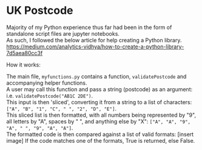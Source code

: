 # UK Postcode

Majority of my Python experience thus far had been in the form of standalone script files are jupyter notebooks.\
As such, I followed the below article for help creating a Python library.\
https://medium.com/analytics-vidhya/how-to-create-a-python-library-7d5aea80cc3f

How it works:

The main file, `myfunctions.py` contains a function, `validatePostcode` and accompanying helper functions.\
A user may call this function and pass a string (postcode) as an argument: i.e. `validatePostcode("AB1C 2DE")`.\
This input is then 'sliced', converting it from a string to a list of characters: `["A", "B", "1", "C", " ", "2", "D", "E"]`.\
This sliced list is then formatted, with all numbers being represented by "9", all letters by "A", spaces by " ", and anything else by "X": `["A", "A", "9", "A", " ", "9", "A", "A"]`.\
The formatted code is then compared against a list of valid formats:
[insert image]
If the code matches one of the formats, True is returned, else False.